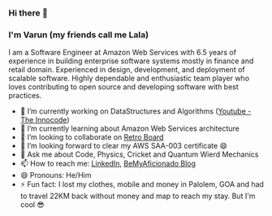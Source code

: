 ### Hi there :wave: 

### I'm Varun (my friends call me Lala)

I am a Software Engineer at Amazon Web Services with 6.5 years of experience in building enterprise software systems mostly in finance and retail domain. Experienced in design, development, and deployment of scalable software. Highly dependable and enthusiastic team player who loves contributing to open source and developing software with best practices.

- 🔭 I’m currently working on DataStructures and Algorithms ([Youtube - The Innocode](https://www.youtube.com/channel/UCX0rAQn6ju89wjl5QuLNT8A))
- 🌱 I’m currently learning about Amazon Web Services architecture
- 👯 I’m looking to collaborate on [Retro Board](https://github.com/vslala/retro-board)
- 🤔 I’m looking forward to clear my AWS SAA-003 certificate :smile:
- 💬 Ask me about Code, Physics, Cricket and Quantum Wierd Mechanics
- 📫 How to reach me: [LinkedIn](https://www.linkedin.com/in/shrivastavarun/), [BeMyAficionado Blog](https://www.bemyaficionado.com)
- 😄 Pronouns: He/Him
- ⚡ Fun fact: I lost my clothes, mobile and money in Palolem, GOA and had to travel 22KM back without money and map to reach my stay. But I'm cool :sunglasses:


